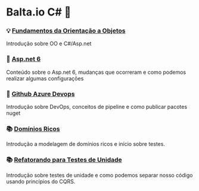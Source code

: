 #  Balta.io C# :dizzy: 


### :bulb: [Fundamentos da Orientação a Objetos](https://github.com/Luuck4s/Balta-CSharp/tree/main/FundamentosOO)
Introdução sobre OO e C#/Asp.net

### :stars: [Asp.net 6](https://github.com/Luuck4s/Balta-CSharp/tree/main/AspNet6)
Conteúdo sobre o Asp.net 6, mudanças que ocorreram e como podemos realizar algumas configurações

### :card_index: [Github Azure Devops](https://github.com/Luuck4s/Balta-CSharp/tree/main/GitHubAzureDevOps/MoneyExtension)
Introdução sobre DevOps, conceitos de pipeline e como publicar pacotes nuget

### :books: [Domínios Ricos](https://github.com/Luuck4s/Balta-CSharp/tree/main/DominioRicos/PaymentContext)
Introdução a modelagem de domínios ricos e início sobre testes. 

### :books: [Refatorando para Testes de Unidade](https://github.com/Luuck4s/Balta-CSharp/tree/main/TestesUnidade/Store)
Introdução sobre testes de unidade e como podemos separar nosso código usando princípios do CQRS. 

